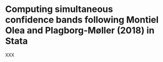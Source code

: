 
# Computing simultaneous confidence bands following Montiel Olea and Plagborg-Møller (2018) in Stata

XXX
